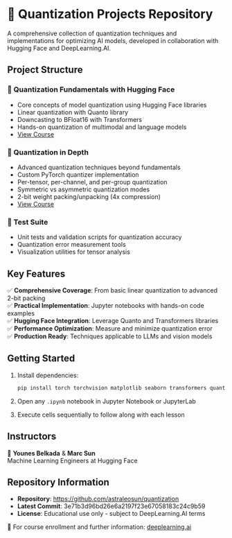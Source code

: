 # 🚀 Quantization Projects Repository

A comprehensive collection of quantization techniques and implementations for optimizing AI models, developed in collaboration with Hugging Face and DeepLearning.AI.

## Project Structure

### 🔹 Quantization Fundamentals with Hugging Face
- Core concepts of model quantization using Hugging Face libraries
- Linear quantization with Quanto library
- Downcasting to BFloat16 with Transformers
- Hands-on quantization of multimodal and language models
- [View Course](https://www.deeplearning.ai/short-courses/quantization-fundamentals-with-hugging-face/)

### 🔹 Quantization in Depth
- Advanced quantization techniques beyond fundamentals
- Custom PyTorch quantizer implementation
- Per-tensor, per-channel, and per-group quantization
- Symmetric vs asymmetric quantization modes
- 2-bit weight packing/unpacking (4x compression)
- [View Course](https://www.deeplearning.ai/short-courses/quantization-in-depth/)

### 🔹 Test Suite
- Unit tests and validation scripts for quantization accuracy
- Quantization error measurement tools
- Visualization utilities for tensor analysis

## Key Features

✅ **Comprehensive Coverage**: From basic linear quantization to advanced 2-bit packing  
✅ **Practical Implementation**: Jupyter notebooks with hands-on code examples  
✅ **Hugging Face Integration**: Leverage Quanto and Transformers libraries  
✅ **Performance Optimization**: Measure and minimize quantization error  
✅ **Production Ready**: Techniques applicable to LLMs and vision models  

## Getting Started

1. Install dependencies:
   ```bash
   pip install torch torchvision matplotlib seaborn transformers quanto
   ```

2. Open any `.ipynb` notebook in Jupyter Notebook or JupyterLab

3. Execute cells sequentially to follow along with each lesson

## Instructors

🌟 **Younes Belkada** & **Marc Sun**  
Machine Learning Engineers at Hugging Face

## Repository Information

- **Repository**: https://github.com/astraleosun/quantization
- **Latest Commit**: 3e71b3d96bd26e6a2197f23e67058183c24c9b59
- **License**: Educational use only - subject to DeepLearning.AI terms

🔗 For course enrollment and further information: [deeplearning.ai](https://www.deeplearning.ai/short-courses/)
